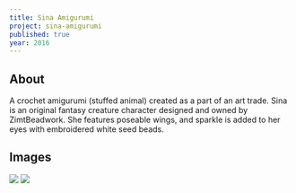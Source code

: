 ```yaml
---
title: Sina Amigurumi
project: sina-amigurumi
published: true
year: 2016
---
```

## About
A crochet amigurumi (stuffed animal) created as a part of an art trade. Sina is an original fantasy creature character designed and owned by ZimtBeadwork. She features poseable wings, and sparkle is added to her eyes with embroidered white seed beads.

## Images
<img src="{{site.url}}/assets/img/sina-f.jpg">

<img src="{{site.url}}/assets/img/sina-b.jpg">

